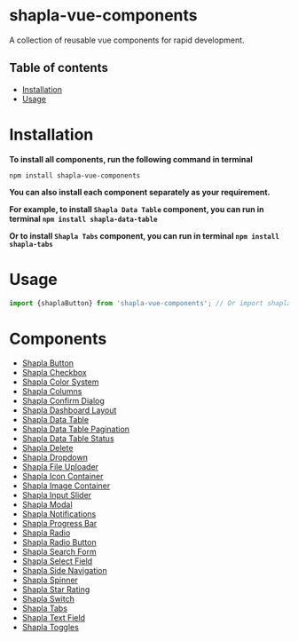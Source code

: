 # shapla-vue-components
A collection of reusable vue components for rapid development.

## Table of contents

- [Installation](#installation)
- [Usage](#usage)

# Installation

**To install all components, run the following command in terminal**
```
npm install shapla-vue-components
```

**You can also install each component separately as your requirement.**

**For example, to install `Shapla Data Table` component, you can run in terminal `npm install shapla-data-table`**

**Or to install `Shapla Tabs` component, you can run in terminal `npm install shapla-tabs`**

# Usage

```js
import {shaplaButton} from 'shapla-vue-components'; // Or import shaplaButton from 'shapla-button';
```

# Components

* [Shapla Button](/components/shapla-button/README.md)
* [Shapla Checkbox](/components/shapla-checkbox/README.md)
* [Shapla Color System](/components/shapla-color-system/README.md)
* [Shapla Columns](/components/shapla-columns/README.md)
* [Shapla Confirm Dialog](/components/shapla-confirm-dialog/README.md)
* [Shapla Dashboard Layout](/components/shapla-dashboard-layout/README.md)
* [Shapla Data Table](/components/shapla-data-table/README.md)
* [Shapla Data Table Pagination](/components/shapla-data-table-pagination/README.md)
* [Shapla Data Table Status](/components/shapla-data-table-status/README.md)
* [Shapla Delete](/components/shapla-delete/README.md)
* [Shapla Dropdown](/components/shapla-dropdown/README.md)
* [Shapla File Uploader](/components/shapla-file-uploader/README.md)
* [Shapla Icon Container](/components/shapla-icon-container/README.md)
* [Shapla Image Container](/components/shapla-image-container/README.md)
* [Shapla Input Slider](/components/shapla-input-slider/README.md)
* [Shapla Modal](/components/shapla-modal/README.md)
* [Shapla Notifications](/components/shapla-notifications/README.md)
* [Shapla Progress Bar](/components/shapla-progress-bar/README.md)
* [Shapla Radio](/components/shapla-radio/README.md)
* [Shapla Radio Button](/components/shapla-radio-button/README.md)
* [Shapla Search Form](/components/shapla-search-form/README.md)
* [Shapla Select Field](/components/shapla-select-field/README.md)
* [Shapla Side Navigation](/components/shapla-side-navigation/README.md)
* [Shapla Spinner](/components/shapla-spinner/README.md)
* [Shapla Star Rating](/components/shapla-star-rating/README.md)
* [Shapla Switch](/components/shapla-switch/README.md)
* [Shapla Tabs](/components/shapla-tabs/README.md)
* [Shapla Text Field](/components/shapla-text-field/README.md)
* [Shapla Toggles](/components/shapla-toggles/README.md)
